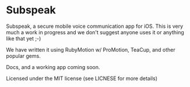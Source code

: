 Subspeak
=====

Subspeak, a secure mobile voice communication app for iOS. This is very much a work in progress and we don't suggest anyone uses it or anything like that yet ;-)

We have written it using RubyMotion w/ ProMotion, TeaCup, and other popular gems.

Docs, and a working app coming soon.

Licensed under the MIT license (see LICNESE for more details)

